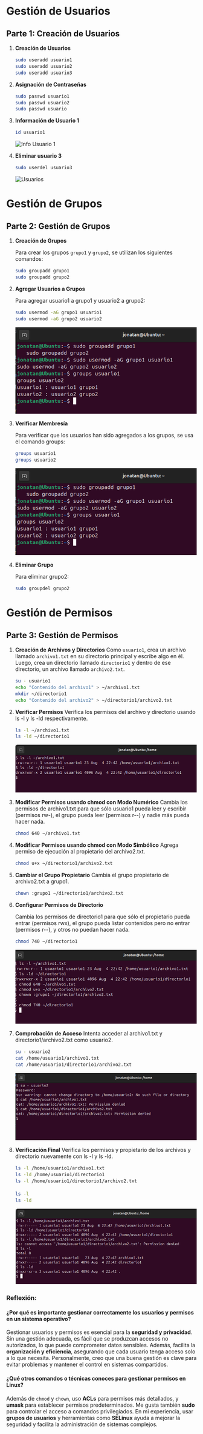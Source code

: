 # Gestión de Usuarios

## Parte 1: Creación de Usuarios

1. **Creación de Usuarios**
    ```bash
   sudo useradd usuario1
   sudo useradd usuario2
   sudo useradd usuario3
   ```

2. **Asignación de Contraseñas**
    ```bash
    sudo passwd usuario1
    sudo passwd usuario2
    sudo passwd usuario
    ```

3. **Información de Usuario 1**
    ```bash
    id usuario1
    ```
    ![Info Usuario 1](img/idusuario1.png)

4. **Eliminar usuario 3**
    ```bash
    sudo userdel usuario3
    ```
    ![Usuarios](img/users.png)

# Gestión de Grupos

## Parte 2: Gestión de Grupos

1. **Creación de Grupos**

   Para crear los grupos `grupo1` y `grupo2`, se utilizan los siguientes comandos:

   ```bash
   sudo groupadd grupo1
   sudo groupadd grupo2
   ```
2. **Agregar Usuarios a Grupos**

    Para agregar usuario1 a grupo1 y usuario2 a grupo2:

    ```bash
    sudo usermod -aG grupo1 usuario1
    sudo usermod -aG grupo2 usuario2
    ```
    ![Groups](img/groups.png)

3. **Verificar Membresía**

    Para verificar que los usuarios han sido agregados a los grupos, se usa el comando groups:

    ```bash
    groups usuario1
    groups usuario2
    ```
    ![Groups](img/groups.png)

4. **Eliminar Grupo**

    Para eliminar grupo2:
    ```bash
    sudo groupdel grupo2
    ```

# Gestión de Permisos

## Parte 3: Gestión de Permisos

1. **Creación de Archivos y Directorios**
    Como `usuario1`, crea un archivo llamado `archivo1.txt` en su directorio principal y escribe algo en él. Luego, crea un directorio llamado `directorio1` y dentro de ese directorio, un archivo llamado `archivo2.txt`.

    ```bash
    su - usuario1
    echo "Contenido del archivo1" > ~/archivo1.txt
    mkdir ~/directorio1
    echo "Contenido del archivo2" > ~/directorio1/archivo2.txt
    ```

2. **Verificar Permisos**
    Verifica los permisos del archivo y directorio usando ls -l y ls -ld respectivamente.

    ```bash
    ls -l ~/archivo1.txt
    ls -ld ~/directorio1
    ```
    ![Verificacion archivos](img/ls_ld.png)

3. **Modificar Permisos usando chmod con Modo Numérico**
    Cambia los permisos de archivo1.txt para que sólo usuario1 pueda leer y escribir (permisos rw-), el grupo pueda leer (permisos r--) y nadie más pueda hacer nada.

    ```bash
    chmod 640 ~/archivo1.txt
    ```

4. **Modificar Permisos usando chmod con Modo Simbólico**
    Agrega permiso de ejecución al propietario del archivo2.txt.

    ```bash
    chmod u+x ~/directorio1/archivo2.txt
    ```
5. **Cambiar el Grupo Propietario**
    Cambia el grupo propietario de archivo2.txt a grupo1.

    ```bash
    chown :grupo1 ~/directorio1/archivo2.txt
    ```
6. **Configurar Permisos de Directorio**

    Cambia los permisos de directorio1 para que sólo el propietario pueda entrar (permisos rwx), el grupo pueda listar contenidos pero no entrar (permisos r--), y otros no puedan hacer nada.

    ```bash
    chmod 740 ~/directorio1
    ```
    ![chmod](img/chmod.png)

7. **Comprobación de Acceso**
    Intenta acceder al archivo1.txt y directorio1/archivo2.txt como usuario2.

    ```bash
    su - usuario2
    cat /home/usuario1/archivo1.txt
    cat /home/usuario1/directorio1/archivo2.txt
    ```
    ![Comprobacion acceso](img/su2.png)
        
8. **Verificación Final**
    Verifica los permisos y propietario de los archivos y directorio nuevamente con ls -l y ls -ld.

    ```bash
    ls -l /home/usuario1/archivo1.txt
    ls -ld /home/usuario1/directorio1
    ls -l /home/usuario1/directorio1/archivo2.txt

    ls -l
    ls -ld
    ```
    ![Comprobacion final](img/final.png)

### Reflexión:

#### ¿Por qué es importante gestionar correctamente los usuarios y permisos en un sistema operativo?

Gestionar usuarios y permisos es esencial para la **seguridad y privacidad**. Sin una gestión adecuada, es fácil que se produzcan accesos no autorizados, lo que puede comprometer datos sensibles. Además, facilita la **organización y eficiencia**, asegurando que cada usuario tenga acceso solo a lo que necesita. Personalmente, creo que una buena gestión es clave para evitar problemas y mantener el control en sistemas compartidos.

#### ¿Qué otros comandos o técnicas conoces para gestionar permisos en Linux?

Además de `chmod` y `chown`, uso **ACLs** para permisos más detallados, y **umask** para establecer permisos predeterminados. Me gusta también **sudo** para controlar el acceso a comandos privilegiados. En mi experiencia, usar **grupos de usuarios** y herramientas como **SELinux** ayuda a mejorar la seguridad y facilita la administración de sistemas complejos.



    

